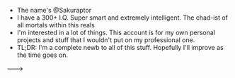 - The name's @Sakuraptor
- I have a 300+ I.Q. Super smart and extremely intelligent. The chad-ist of all mortals within this reals
- I'm interested in a lot of things. This account is for my own personal projects and stuff that I wouldn't put on my professional one.
- TL;DR: I'm a complete newb to all of this stuff. Hopefully I'll improve as the time goes on.

--->
